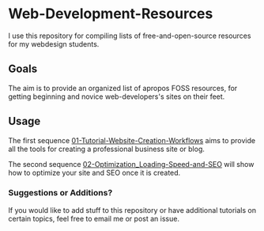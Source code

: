 Web-Development-Resources
=========================

I use this repository for compiling lists of free-and-open-source resources for my webdesign students.




## Goals

The aim is to provide an organized list of apropos FOSS resources, for getting beginning and novice web-developers's sites on their feet.

## Usage

The first sequence [01-Tutorial-Website-Creation-Workflows](01-Tutorial-Website-Creation-Workflows) aims to provide all the tools for creating a professional business site or blog.

The second sequence [02-Optimization_Loading-Speed-and-SEO](02-Optimization_Loading-Speed-and-SEO) will show how to optimize your site and SEO once it is created.


### Suggestions or Additions?

If you would like to add stuff to this repository or have additional tutorials on certain topics, feel free to email me or post an issue.
